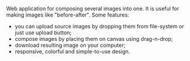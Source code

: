 Web application for composing several images into one. It is useful for making images like "before-after".
Some features:
- you can upload source images by dropping them from file-system or just use upload button;
- compose images by placing them on canvas using drag-n-drop;
- download resulting image on your computer;
- responsive, colorful and simple-to-use design.